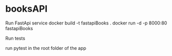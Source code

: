 # booksAPI

Run FastApi service
docker build -t fastapiBooks .
docker run -d -p 8000:80 fastapiBooks 


Run tests

run pytest in the root folder of the app
